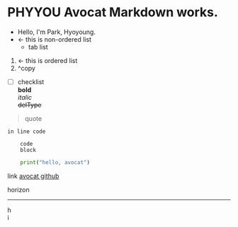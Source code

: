 # PHYYOU Avocat Markdown works.

- Hello, I'm Park, Hyoyoung.
- <- this is non-ordered list
	- tab list
1. <- this is ordered list
2. ^copy
- [ ] checklist  
__bold__  
_italic_  
~~delType~~  
> quote  

`in line code`

```
	code
	block
```
```python
	print("hello, avocat")

```
link
[avocat github](https://github.com/AvocatDSM)

horizon
___

h<br>i
